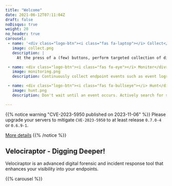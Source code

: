 ```yaml
---
title: "Welcome"
date: 2021-06-12T07:11:04Z
draft: false
noDisqus: true
weight: 20
no_header: true
carousel:
 - name: '<div class="logo-btn"><i class="fas fa-laptop"></i> Collect</div>'
   image: collect.png
   description: |
     At the press of a (few) buttons, perform targeted collection of digital forensic evidence simultaneously across your endpoints, with speed and precision.

 - name: <div class="logo-btn"><i class="fas fa-eye"></i> Monitor</div>
   image: monitoring.png
   description: Continuously collect endpoint events such as event logs, file modifications and process execution. Centrally store events indefinitely for historical review and analysis.

 - name: <div class="logo-btn"><i class="fas fa-bullseye"></i> Hunt</div>
   image: hunt.png
   description: Don't wait until an event occurs. Actively search for suspicious activities using our library of forensic artifacts, then customize to your specific threat hunting needs.

---
```


{{% notice warning "CVE-2023-5950 published on 2023-11-06" %}}
Please upgrade your servers to mitigate `CVE-2023-5950` to at least release `0.7.0-4` or `0.6.9-1`.

[More details](/announcements/2023-cves/)
{{% /notice %}}

## Velociraptor - Digging Deeper!

Velociraptor is an advanced digital forensic and incident response
tool that enhances your visibility into your endpoints.

{{% carousel %}}
